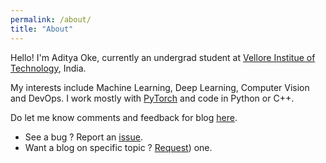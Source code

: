 ```yaml
---
permalink: /about/
title: "About"
---
```


Hello! I'm Aditya Oke, currently an undergrad student at [Vellore Institue of Technology](https://vit.ac.in/), India.

My interests include Machine Learning, Deep Learning, Computer Vision and DevOps.
I work mostly with [PyTorch](https://pytorch.org/) and code in Python or C++.

Do let me know comments and feedback for blog [here](https://github.com/oke-aditya/me).

- See a bug ? Report an [issue]([here](https://github.com/oke-aditya/me/issues)).
- Want a blog on specific topic ? [Request](https://github.com/oke-aditya/me/issues)) one.
